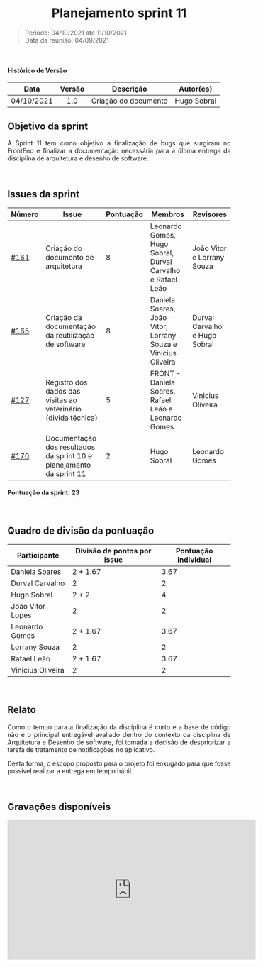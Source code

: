 # <center> Planejamento sprint 11
> Período: 04/10/2021 até 11/10/2021  
> Data da reunião: 04/09/2021

<br/>

<div align="justify">

#### Histórico de Versão

|    Data    | Versão |      Descrição       |     Autor(es)     |
| :--------: | :----: | :------------------: | :---------------: |
| 04/10/2021 |  1.0   | Criação do documento | Hugo Sobral |

## Objetivo da sprint
A Sprint 11 tem como objetivo a finalização de bugs que surgiram no FrontEnd e finalizar a documentação necessária para a última entrega da disciplina de arquitetura e desenho de software.

<br/>

## Issues da sprint

| Número | Issue | Pontuação | Membros | Revisores |
| -- | -- | -- | -- | -- |
| [#161](https://github.com/UnBArqDsw2021-1/2021.1_G01_Animalesco_docs/issues/161) | Criação do documento de arquitetura | 8 | Leonardo Gomes, Hugo Sobral, Durval Carvalho e Rafael Leão | João Vitor e Lorrany Souza |
| [#165](https://github.com/UnBArqDsw2021-1/2021.1_G01_Animalesco_docs/issues/165) | Criação da documentação da reutilização de software | 8 | Daniela Soares, João Vitor, Lorrany Souza e Vinicius Oliveira  | Durval Carvalho e Hugo Sobral |
| [#127](https://github.com/UnBArqDsw2021-1/2021.1_G01_Animalesco_docs/issues/127) | Registro dos dados das visitas ao veterinário (divida técnica) | 5 | FRONT - Daniela Soares, Rafael Leão e Leonardo Gomes | Vinicius Oliveira |
| [#170](https://github.com/UnBArqDsw2021-1/2021.1_G01_Animalesco_docs/issues/170) | Documentação dos resultados da sprint 10 e planejamento da sprint 11 | 2 | Hugo Sobral | Leonardo Gomes |



#### Pontuação da sprint: 23

<br/>

## Quadro de divisão da pontuação

| Participante | Divisão de pontos por issue | Pontuação individual |
| -- | -- | -- |
| Daniela Soares    | 2 + 1.67 | 3.67 |
| Durval Carvalho   | 2 | 2 |
| Hugo Sobral       | 2 + 2 | 4 |
| João Vitor Lopes  | 2 | 2 |
| Leonardo Gomes    | 2 + 1.67 | 3.67 |
| Lorrany Souza     | 2 | 2 |
| Rafael Leão       | 2 + 1.67 | 3.67 |
| Vinicius Oliveira | 2 | 2 |

<br/>

## Relato

Como o tempo para a finalização da disciplina é curto e a base de código não é o principal entregável avaliado dentro do contexto da disciplina de Arquitetura e Desenho de software, foi tomada a decisão de despriorizar a tarefa de tratamento de notificações no aplicativo.

Desta forma, o escopo proposto para o projeto foi enxugado para que fosse possível realizar a entrega em tempo hábil.

<br/>

## Gravações disponíveis

<iframe width="560" height="315" src="https://www.youtube.com/embed/8WbDP9vT5R8" title="YouTube video player" frameborder="0" allow="accelerometer; autoplay; clipboard-write; encrypted-media; gyroscope; picture-in-picture" allowfullscreen></iframe>

</div>